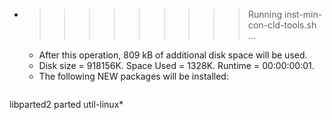 * >>>>>>>>> Running inst-min-con-cld-tools.sh ...
  * After this operation, 809 kB of additional disk space will be used.
  * Disk size = 918156K. Space Used = 1328K. Runtime = 00:00:00:01.
  * The following NEW packages will be installed:
  ```bash
libparted2 parted util-linux*
  ```

